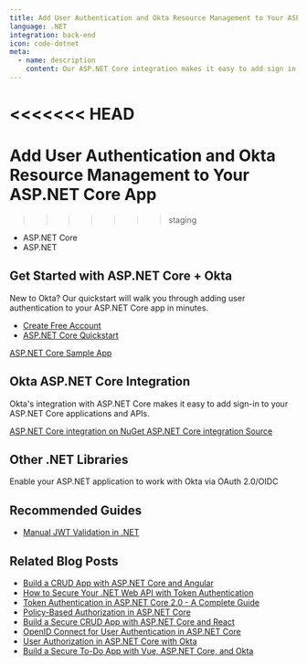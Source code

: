 ```yaml
---
title: Add User Authentication and Okta Resource Management to Your ASP.NET Core App
language: .NET
integration: back-end
icon: code-dotnet
meta:
  - name: description
    content: Our ASP.NET Core integration makes it easy to add sign in to your applications. Use our guide to add user authentication to your ASP.NET Core app.
---
```


<<<<<<< HEAD
=======
# <i class='icon-48 docsPage code-dotnet'></i> Add User Authentication and Okta Resource Management to Your ASP.NET Core App

>>>>>>> staging
<ul class='language-tabs'>
	<li>
		<RouterLink to='/code/dotnet/aspnetcore/'>
			<i class='icon code-dotnet-32'></i><span>ASP.NET Core</span>
		</RouterLink>
	</li>
	<li>
		<RouterLink to='/code/dotnet/aspnet/'>
			<i class='icon code-dotnet-32'></i><span>ASP.NET</span>
		</RouterLink>
	</li>
</ul>

## Get Started with ASP.NET Core + Okta

New to Okta? Our quickstart will walk you through adding user authentication to your ASP.NET Core app in minutes.

<ul class='language-ctas'>
	<li>
		<a href='https://developer.okta.com/signup/' class='Button--red' data-proofer-ignore>
			<span>Create Free Account</span>
		</a>
	</li>
	<li>
		<a href='/quickstart/#/okta-sign-in-page/dotnet/aspnetcore' class='Button--blue' data-proofer-ignore>
			<span>ASP.NET Core Quickstart</span>
		</a>
	</li>
</ul>

<a href='https://github.com/okta/samples-aspnetcore'>
	<span class='fa fa-github'></span> <span>ASP.NET Core Sample App</span>
</a>

## Okta ASP.NET Core Integration

Okta's integration with ASP.NET Core makes it easy to add sign-in to your ASP.NET Core applications and APIs.


<a href='https://www.nuget.org/packages/Okta.AspNetCore' class="language-reference">
	<span class='icon download-16'></span>
	<span>ASP.NET Core integration on NuGet</span>
</a>


<a href='https://github.com/okta/okta-aspnet'>
	<span class='fa fa-github'></span> <span>ASP.NET Core integration Source</span>
</a>

## Other .NET Libraries

<Card href="" :showHeaderIcon=false cardTitle="Okta management SDK for .NET" :showFooter=false>Enable your ASP.NET application to work with Okta via OAuth 2.0/OIDC</Card>

## Recommended Guides


- [Manual JWT Validation in .NET](/code/dotnet/jwt-validation/)

## Related Blog Posts


- [Build a CRUD App with ASP.NET Core and Angular](/blog/2018/04/26/build-crud-app-aspnetcore-angular)
- [How to Secure Your .NET Web API with Token Authentication](/blog/2018/02/01/secure-aspnetcore-webapi-token-auth)
- [Token Authentication in ASP.NET Core 2.0 - A Complete Guide](/blog/2018/03/23/token-authentication-aspnetcore-complete-guide)
- [Policy-Based Authorization in ASP.NET Core](/blog/2018/05/11/policy-based-authorization-in-aspnet-core)
- [Build a Secure CRUD App with ASP.NET Core and React](/blog/2018/07/02/build-a-secure-crud-app-with-aspnetcore-and-react)
- [OpenID Connect for User Authentication in ASP.NET Core](/blog/2017/06/29/oidc-user-auth-aspnet-core)
- [User Authorization in ASP.NET Core with Okta](/blog/2017/10/04/aspnet-authorization)
- [Build a Secure To-Do App with Vue, ASP.NET Core, and Okta](/blog/2018/01/31/build-secure-todo-app-vuejs-aspnetcore)


